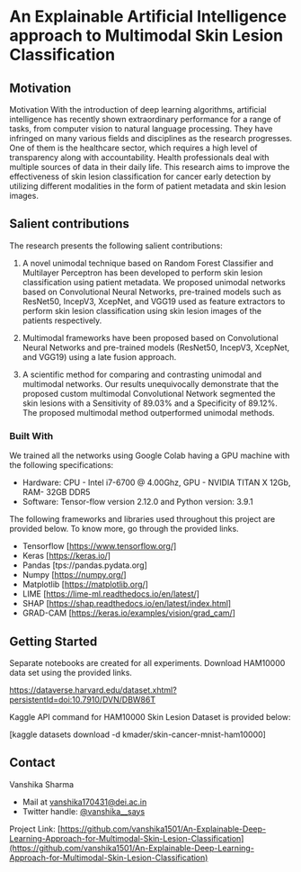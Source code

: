 

# An Explainable Artificial Intelligence approach to Multimodal Skin Lesion Classification

## Motivation
Motivation
With the introduction of deep learning algorithms, artificial intelligence has recently shown
extraordinary performance for a range of tasks, from computer vision to natural language processing.
They have infringed on many various fields and disciplines as the research progresses. One of them is
the healthcare sector, which requires a high level of transparency along with accountability. Health
professionals deal with multiple sources of data in their daily life. This research aims to improve the
effectiveness of skin lesion classification for cancer early detection by utilizing different modalities in
the form of patient metadata and skin lesion images.
## Salient contributions
The research presents the following salient contributions:

1. A novel unimodal technique based on Random Forest Classifier and Multilayer Perceptron
has been developed to perform skin lesion classification using patient metadata. We proposed
unimodal networks based on Convolutional Neural Networks, pre-trained models such as
ResNet50, IncepV3, XcepNet, and VGG19 used as feature extractors to perform skin lesion
classification using skin lesion images of the patients respectively.

2. Multimodal frameworks have been proposed based on Convolutional Neural Networks and
pre-trained models (ResNet50, IncepV3, XcepNet, and VGG19) using a late fusion approach.

3. A scientific method for comparing and contrasting unimodal and multimodal networks. Our
results unequivocally demonstrate that the proposed custom multimodal Convolutional
Network segmented the skin lesions with a Sensitivity of 89.03% and a Specificity of 89.12%.
The proposed multimodal method outperformed unimodal methods.


### Built With
We trained all the networks using Google Colab having a GPU machine with the following
specifications: 
* Hardware: CPU - Intel i7-6700 @ 4.00Ghz, GPU - NVIDIA TITAN X 12Gb, RAM- 32GB DDR5 
* Software: Tensor-flow version 2.12.0 and Python version: 3.9.1

The following frameworks and libraries used throughout this project are provided below. To know more, go through the provided links.

* Tensorflow [https://www.tensorflow.org/]
* Keras [https://keras.io/]
* Pandas [tps://pandas.pydata.org]
* Numpy [https://numpy.org/]
* Matplotlib [https://matplotlib.org/]
* LIME [https://lime-ml.readthedocs.io/en/latest/]
* SHAP [https://shap.readthedocs.io/en/latest/index.html]
* GRAD-CAM [https://keras.io/examples/vision/grad_cam/]

## Getting Started

Separate notebooks are created for all experiments. Download HAM10000 data set using the provided links. 

https://dataverse.harvard.edu/dataset.xhtml?persistentId=doi:10.7910/DVN/DBW86T

Kaggle API command for HAM10000 Skin Lesion Dataset is provided below:

[kaggle datasets download -d kmader/skin-cancer-mnist-ham10000]


## Contact

Vanshika Sharma 
* Mail at vanshika170431@dei.ac.in
* Twitter handle: [@vanshika__says](https://twitter.com/@vanshika__says) 

Project Link: [https://github.com/vanshika1501/An-Explainable-Deep-Learning-Approach-for-Multimodal-Skin-Lesion-Classification](https://github.com/vanshika1501/An-Explainable-Deep-Learning-Approach-for-Multimodal-Skin-Lesion-Classification)




